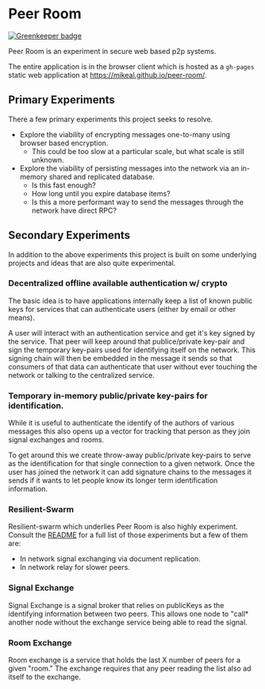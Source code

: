# Peer Room

[![Greenkeeper badge](https://badges.greenkeeper.io/mikeal/peer-room.svg)](https://greenkeeper.io/)

Peer Room is an experiment in secure web based p2p systems.

The entire application is in the browser client which is hosted as a `gh-pages`
static web application at https://mikeal.github.io/peer-room/.

## Primary Experiments

There a few primary experiments this project seeks to resolve.

* Explore the viability of encrypting messages one-to-many using browser based
encryption.
  * This could be too slow at a particular scale, but what scale is still
    unknown.
* Explore the viability of persisting messages into the network via an
  in-memory shared and replicated database.
  * Is this fast enough?
  * How long until you expire database items?
  * Is this a more performant way to send the messages through the network have
    direct RPC?

## Secondary Experiments

In addition to the above experiments this project is built on some underlying
projects and ideas that are also quite experimental.

### Decentralized offline available authentication w/ crypto

The basic idea is to have applications internally keep a list of known public
keys for services that can authenticate users (either by email or other means).

A user will interact with an authentication service and get it's key signed by
the service. That peer will keep around that publice/private key-pair and sign
the temporary key-pairs used for identifying itself on the network. This signing
chain will then be embedded in the message it sends so that consumers of that
data can authenticate that user without ever touching the network or talking to
the centralized service.

### Temporary in-memory public/private key-pairs for identification.

While it is useful to authenticate the identify of the authors of various
messages this also opens up a vector for tracking that person as they
join signal exchanges and rooms.

To get around this we create throw-away public/private key-pairs to serve
as the identification for that single connection to a given network. Once
the user has joined the network it can add signature chains to the messages
it sends if it wants to let people know its longer term identification
information.

### Resilient-Swarm

Resilient-swarm which underlies Peer Room is also highly experiment. Consult
the [README](https://github.com/mikeal/resilient-swarm/blob/master/README.md)
for a full list of those experiments but a few of them are:

  * In network signal exchanging via document replication.
  * In network relay for slower peers.

### Signal Exchange

Signal Exchange is a signal broker that relies on publicKeys as the identifying
information between two peers. This allows one node to "call* another node
without the exchange service being able to read the signal.

### Room Exchange

Room exchange is a service that holds the last X number of peers for a given
"room." The exchange requires that any peer reading the list also ad itself to
the exchange.